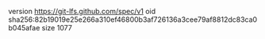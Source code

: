 version https://git-lfs.github.com/spec/v1
oid sha256:82b19019e25e266a310ef46800b3af726136a3cee79af8812dc83ca0b045afae
size 1077

